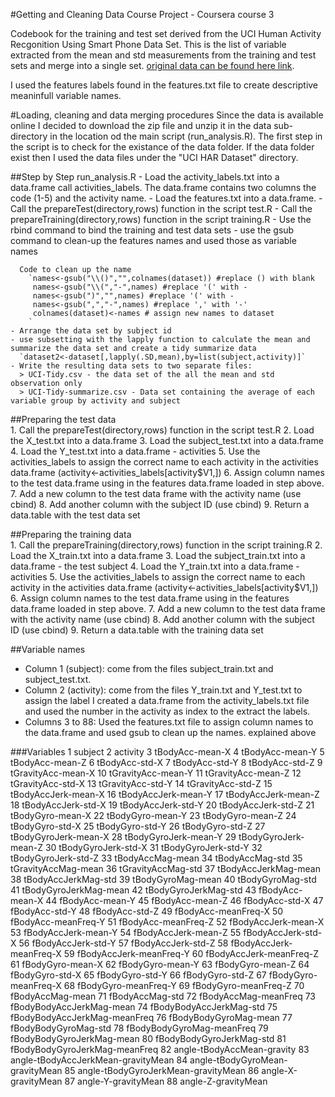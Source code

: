 #Getting and Cleaning Data Course Project - Coursera course 3

Codebook for the training and test set derived from the UCI Human Activity Recgonition Using Smart Phone Data Set.  This is the list of variable extracted from the mean and std measurements from the training and test sets and merge into a single set.
[original data can be found here link](http://archive.ics.uci.edu/ml/datasets/Human+Activity+Recognition+Using+Smartphones).

I used the features labels found in the features.txt file to create descriptive meaninfull variable names.

#Loading, cleaning and data merging procedures
Since the data is available online I decided to download the zip file and unzip it in the data sub-directory in the location od the main script (run_analysis.R).  The first step in the script is to check for the existance of the data folder.  If the data folder exist then I used the data files under the "UCI HAR Dataset" directory. 

##Step by Step run_analysis.R
    - Load the activity_labels.txt into a data.frame call activities_labels.  The data.frame contains two columns the code (1-5) and the activity name.
    - Load the features.txt into a data.frame.
    - Call the prepareTest(directory,rows) function in the script test.R
    - Call the prepareTraining(directory,rows) function in the script training.R
    - Use the rbind command to bind the training and test data sets
    - use the gsub command to clean-up the features names and used those as variable names

      Code to clean up the name
        `names<-gsub("\\()","",colnames(dataset)) #replace () with blank
         names<-gsub("\\(","-",names) #replace '(' with -
         names<-gsub(")","",names) #replace '(' with -
         names<-gsub(",","-",names) #replace ',' with '-'
         colnames(dataset)<-names # assign new names to dataset
        `
    - Arrange the data set by subject id 
    - use subsetting with the lapply function to calculate the mean and summarize the data set and create a tidy summarize data
      `dataset2<-dataset[,lapply(.SD,mean),by=list(subject,activity)]`
    - Write the resulting data sets to two separate files:
      > UCI-Tidy.csv - the data set of the all the mean and std observation only
      > UCI-Tidy-summarize.csv - Data set containing the average of each variable group by activity and subject
    
##Preparing the test data    
    1. Call the prepareTest(directory,rows) function in the script test.R
    2. Load the X_test.txt into a data.frame
    3. Load the subject_test.txt into a data.frame
    4. Load the Y_test.txt into a data.frame - activities
    5. Use the activities_labels to assign the correct name to each activity in the activities data.frame
       (activity<-activities_labels[activity$V1,])
    6. Assign column names to the test data.frame using in the features data.frame loaded in step above.
    7. Add a new column to the test data frame with the activity name (use cbind)
    8. Add another column with the subject ID (use cbind)
    9. Return a data.table with the test data set
    

##Preparing the training data    
    1. Call the prepareTraining(directory,rows) function in the script training.R
    2. Load the X_train.txt into a data.frame
    3. Load the subject_train.txt into a data.frame - the test subject 
    4. Load the Y_train.txt into a data.frame - activities
    5. Use the activities_labels to assign the correct name to each activity in the activities data.frame
       (activity<-activities_labels[activity$V1,])
    6. Assign column names to the test data.frame using in the features data.frame loaded in step above.
    7. Add a new column to the test data frame with the activity name (use cbind)
    8. Add another column with the subject ID (use cbind)
    9. Return a data.table with the training data set
    

##Variable names
- Column 1 (subject): come from the files subject_train.txt and subject_test.txt.
- Column 2 (activity): come from the files Y_train.txt and Y_test.txt to assign the label I created a data.frame from the activity_labels.txt file and used the number in the activity as index to the extract the labels.
- Columns 3 to 88: Used the features.txt file to assign column names to the data.frame and used gsub to clean up the names. explained above

###Variables
    1	  subject
    2	  activity
    3	  tBodyAcc-mean-X
    4	  tBodyAcc-mean-Y
    5	  tBodyAcc-mean-Z
    6	  tBodyAcc-std-X
    7	  tBodyAcc-std-Y
    8	  tBodyAcc-std-Z
    9	  tGravityAcc-mean-X
    10	tGravityAcc-mean-Y
    11	tGravityAcc-mean-Z
    12	tGravityAcc-std-X
    13	tGravityAcc-std-Y
    14	tGravityAcc-std-Z
    15	tBodyAccJerk-mean-X
    16	tBodyAccJerk-mean-Y
    17	tBodyAccJerk-mean-Z
    18	tBodyAccJerk-std-X
    19	tBodyAccJerk-std-Y
    20	tBodyAccJerk-std-Z
    21	tBodyGyro-mean-X
    22	tBodyGyro-mean-Y
    23	tBodyGyro-mean-Z
    24	tBodyGyro-std-X
    25	tBodyGyro-std-Y
    26	tBodyGyro-std-Z
    27	tBodyGyroJerk-mean-X
    28	tBodyGyroJerk-mean-Y
    29	tBodyGyroJerk-mean-Z
    30	tBodyGyroJerk-std-X
    31	tBodyGyroJerk-std-Y
    32	tBodyGyroJerk-std-Z
    33	tBodyAccMag-mean
    34	tBodyAccMag-std
    35	tGravityAccMag-mean
    36	tGravityAccMag-std
    37	tBodyAccJerkMag-mean
    38	tBodyAccJerkMag-std
    39	tBodyGyroMag-mean
    40	tBodyGyroMag-std
    41	tBodyGyroJerkMag-mean
    42	tBodyGyroJerkMag-std
    43	fBodyAcc-mean-X
    44	fBodyAcc-mean-Y
    45	fBodyAcc-mean-Z
    46	fBodyAcc-std-X
    47	fBodyAcc-std-Y
    48	fBodyAcc-std-Z
    49	fBodyAcc-meanFreq-X
    50	fBodyAcc-meanFreq-Y
    51	fBodyAcc-meanFreq-Z
    52	fBodyAccJerk-mean-X
    53	fBodyAccJerk-mean-Y
    54	fBodyAccJerk-mean-Z
    55	fBodyAccJerk-std-X
    56	fBodyAccJerk-std-Y
    57	fBodyAccJerk-std-Z
    58	fBodyAccJerk-meanFreq-X
    59	fBodyAccJerk-meanFreq-Y
    60	fBodyAccJerk-meanFreq-Z
    61	fBodyGyro-mean-X
    62	fBodyGyro-mean-Y
    63	fBodyGyro-mean-Z
    64	fBodyGyro-std-X
    65	fBodyGyro-std-Y
    66	fBodyGyro-std-Z
    67	fBodyGyro-meanFreq-X
    68	fBodyGyro-meanFreq-Y
    69	fBodyGyro-meanFreq-Z
    70	fBodyAccMag-mean
    71	fBodyAccMag-std
    72	fBodyAccMag-meanFreq
    73	fBodyBodyAccJerkMag-mean
    74	fBodyBodyAccJerkMag-std
    75	fBodyBodyAccJerkMag-meanFreq
    76	fBodyBodyGyroMag-mean
    77	fBodyBodyGyroMag-std
    78	fBodyBodyGyroMag-meanFreq
    79	fBodyBodyGyroJerkMag-mean
    80	fBodyBodyGyroJerkMag-std
    81	fBodyBodyGyroJerkMag-meanFreq
    82	angle-tBodyAccMean-gravity
    83	angle-tBodyAccJerkMean-gravityMean
    84	angle-tBodyGyroMean-gravityMean
    85	angle-tBodyGyroJerkMean-gravityMean
    86	angle-X-gravityMean
    87	angle-Y-gravityMean
    88	angle-Z-gravityMean
